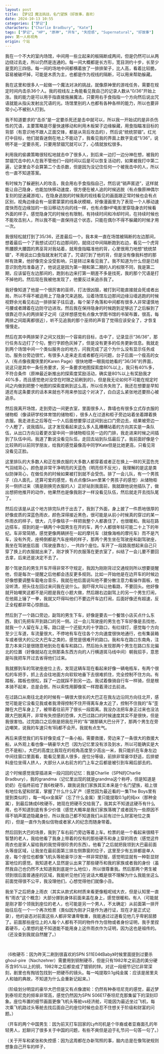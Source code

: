 ```yaml
---
layout: post
title: 【梦记】魔法挑战，名门望族（好故事，喜欢）
date: 2024-10-13 10:55
categories: ["梦记"]
characters: ["Charlie Bradbury", "Kate"]
tags: ["梦记", "HP", "原神", "开车", "失控感", "Supernatural", "好故事"]
pov: 第一人称视角
origin: 个站
---
```


我在一个不大的室内场馆，中间用一些立起来的板隔断成两间，但是仍然可以从两边绕过去走，所以仍然是连通的。每一间大概都是长方形，宽目测约十步，长至少是宽的三四倍。每一间的场地中间都横着放了一排排架子，比人高，看着比较脆，容易被破坏掉，可能是木质为主，也都是作为视线的隔断，可以用来帮助躲藏。

我在这里和很多人一起做一个魔法对决的挑战，就像原神里的游戏任务，需要在规定时间内击杀36个人。我的视线左上角能看见我自己的记录人数从“0/36”开始上涨。我的能力是可以用手指直接施展魔法，只要用右手食指指一个方向然后说出咒语就能从指尖发射出咒语的光。场馆里别的人也都有各种各样的能力，所以也要非常小心不被别人打到。

我不知道要求的“击杀”是一定要杀死还是击中就可以，所以我一开始试的是非杀伤性的咒语，主要策略是尽量快速移动和利用木板架子边缘躲藏，用食指瞄准目标的背部（有意识地不跟人正面交锋，都是从背后攻击的），然后说“统统禁锢”。红光打中目标，他们就昏迷倒在地上不能动了，我看见我的界面上数字变成“1/36”，说明不是一定要杀死，只要用禁锢咒就可以了，心情就放松很多。

利用我的偷袭策略很轻松地就击中了很多人，到后来一边打一边分神在想，被我的禁锢咒击中的人在我不管他们一段时间以后是可以恢复活动的，如果被我打中第二遍，记录里会不会算第二个击杀数，但是因为没记住任何一个被我击中的人，所以也一直不知道答案。

有时候为了躲避别人的攻击，我会用右手食指指自己，然后说“销声匿迹”，这样就能让自己隐身，也能加快移动速度，很方便在被人追的时候逃脱（有点像原神偶尔复刻的捉迷藏游戏）。在隐身逃脱的时候我的视线看见的画面跟正常时候也会有点区别，视角边缘会有一层雾蒙蒙的线条状模糊，好像漫画里为了表现一个人移动速度快而在边缘加的一些沿移动方向的线一样，也有点像HP电影里穿隐身衣时候看外面的样子。感觉隐身咒的时候也有限制，有持续时间和冷却时间，在持续时候也不能攻击别人，所以我不能一直保持这个状态，只能在偶尔不得不躲藏的时候才用一次。

我很轻松就打到了35/36，还差最后一个。我本来一直在场馆被隔断的左边那间，想着最后一个了我想试试打右边那间的，就绕过中间隔断跑到右边，看见一个虎背熊腰膀大腰圆的男巫背对我站着，就用食指瞄准他的背，心里很用力地想“统统禁锢”，不用说出口食指就发射咒语了。咒语打到了他的背，但是没有像我料想的那样有效果，他好像完全没受影响，只是转过来看见我了。我不知道为什么但是已经意识到危险准备逃了，他说这是因为第一期和第二期的人的权限不同，我是第二期，应该留在左边那间的，跑到右边来打第一期差不多是找死，我的那个咒语是打不掉他的。然后现在我被他发现了，他要反过来追杀我了。

我好像知道了他是一个很厉害的巫师，打法很凶狠，被打到可能直接就会死或者出局，所以不得不被迫用上了隐身咒来逃脱。沿着场馆左边那间边缘沿墙逃跑的时候视野余光看见右边一排排架子往后退，每个架子角落和中间都有很多人非常谨慎地弓腰或者蹲着在边防守边进攻。然后我在保持隐身的时候跑到足够远了之后躲到了很靠近尽头的两排架子之间（这样想感觉有点像大学图书馆的书架布置，很高，每两排之间距离都很近），听不见追我的那个巫师的声音了觉得应该安全了，才恢复慢慢走。

然后在其中两排架子之间又找到一个容易的目标，击中了，记录显示“36/36”，那行任务左边打了个勾，整行字颜色灰掉了，但是没有更多的任务更新信息。我就走到两个场馆中间一个类似服务台的地方，问我完成了这个为什么没有显示任务成功。服务台旁边很忙，有很多人走来走去或者都在问问题，台子后面一个瘦高的女人（有点像夜魔侠里的Karen Page）很快地瞟一眼我给她看的“36/36”的界面，说这只是其中一条任务要求，另一条要求地图探索度80%以上，我只有40%多，不符合条件（原神最近新推出的探索度奖励活动，确实是80%以上有奖励我才40%多，而且感觉绝对没空在时限之前刷到的）。但是我无论如何不可能在规定时间之内做到把整个地图的探索度刷到这么高，所以任务失败了。我还在想要是早知道还有这条要求的话本来就也不用来参加这个对决了，白白这么紧张地还要担心被追杀。

然后我离开场馆，走到旁边一间更衣室，里面很多人，靠墙也有很多立式存衣服的储物柜（像读研学校体育馆的储物柜），很多人在过道和柜子旁边站着坐着蹲着换衣服。我走进去之后等在一个人后面想要穿过这间到出口门旁边去，结果被旁边一个人瞪了，说我插队。这才发现看起来这么多人乱糟糟站着的方向其实是一条队伍，从出口方向沿着更衣室中间一排储物柜往另一边的门排，我走进来时候之间插到了队伍中间。我道了歉说没看见队伍，走回去站到队伍最后了。我前面好像是个比较熟的以前同学朋友，给我的感觉最像高中同学Kate但是比她更高，只看见背没看见正脸。

这里排队的大多数人和正在换衣服的大多数人都穿着或者正在换上一样的天蓝色充气羽绒背心，颜色是非常干净明亮的天蓝色（明亮但不反光），我理解的是这是类似防弹背心，在做任务的时候如果被打到就不会受伤。排了一会儿队，有一个男孩子（白人面孔，还算可爱的感觉，有点点像Skam里某个男孩子的感觉）从储物柜另一侧挤过来（猜是刚换完衣服的人）正好站到我面前，我就跟他说他插队了，做出想把他推开的动作，他果然也是像我刚才一样没看见队伍，然后就走开去找队尾了。

然后应该是从这个地方排完队终于出去了，我到了外面，身上披了一件质地很厚的好像皮质的深蓝色雨衣，颜色深得接近黑色，很可能是从前小时候真的穿过的某一件雨衣的样子，很大，几乎像毯子一样把我整个人都裹住了，也很暖和。我站在路边搭车，搭到的是一辆两个中国男生在开的车，两个人都很年轻可能二十上下的年纪。车非常简陋，感觉更像两辆拼在一起的摩托车（就像海格的摩托车）而不是汽车，没有外壳，座椅倒都是汽车座椅的样子，那两个男生坐在驾驶座和副驾驶座，我坐在驾驶座后面（驾驶座靠左），一共四个座位。车开了一段路我想起来自己只穿了换上的衣服就出来了，刚才换下的衣服落在更衣室了，纠结了一会儿要不要回去拿，后来还是决定不去了。

那个驾驶员的男生开车开得非常不守规定，我因为刚刚背过交通规则所以想要提醒他，但是每次一提醒之后他都会违反更多规则。比如一开始他是在边开车的时候边好像想要调整车载电台音乐，我就在他后面说叫他不要分散注意力看操作面板，他没听清，把头往左回过来问我在说什么。我吓得大叫让他看路，不要回头。他好像就开始嘲笑这都不是问题是我在小题大做，然后跟右边副驾上的另一个男生打闹，在他肩上锤了一拳，我就又吓得叫他们不要边开车边打闹，后面好像还有超速，反正全程都非常心惊胆战。

然后到了一个路口旁边，副驾的男生下车，好像是要去一个餐馆小店买点什么东西，我们先把车开到路口的另一侧。过一会儿驾驶座的男生也下车好像是去找他，就我一个人留在车上等。路口是一个还挺大的十字路口，有红绿灯，感觉每个方向至少三车道，车流量很大，不停地有车在往各个方向速度很快地通行，也有集装箱车或者很大的公交大巴车之类的，感觉是很难开的路口。我和车在路口东南角，注意力本来只是很随意地到处在看车和路口，然后抬头发现那两个男生在路口东北偏北的位置（好像就站在北侧那条东西方向的人行横道斑马线中间）朝我招手，意思是叫我把车开过去省得他们过来。

我就挪到车的驾驶座座位上去，发现这辆车现在看起来好像一辆电瓶车，有两个很松的车把手，抓上去会往地面方向软软地垂下去很难抓住，完全控制不住方向。有踏板，踏板也很松，踩了一边就踩不到另一边。我试着像骑自行车一样骑，但是根本骑不起来，总是会倒，所以索性用脚像浆一样蹬着滑过去前进。

在过路口从南往北走的时候有一辆很大很长的大巴正在我左边沿同方向往北开，感觉可能是它没看见我或者我滑得控制不住开得离车身太近了，控制不住我的“车”歪蹭在大巴车身上了，被带着往前开了很长一段距离。我没办法把车身正过来也没法跟大巴脱离开，非常有失控感的恐惧，大巴过路口的时候速度其实不是很快，但是我很害怕。过完路口之后倒是把我在开的“车”跟那辆大巴分开了，那两个男生在旁边嘲笑，说我的车速只有1码都不会开。我就有点生气。

再后来感觉我们的车好像变成了一条小船，需要救援，旁边来了一条很大的救援大船，从外观上看也像一辆豪华大巴（因为记忆里没有涉及到水，所以可能确实是大巴不是船）。大巴的高度比我现在的视角高度至少高出一米，我只能扒在车身左边中间往窗口里面看，能看见里面人很多，座位分等级，前排非常豪华舒适，后排塑料座位坐得人挤人，大部分人从右前方的门上车之后都是被引到车厢后部去的。

这个时候感觉我穿插进来一段闪回的记忆：我是Charlie（SPN的Charlie Bradbury），我的grandma（记忆里出现的就是grandma这个称呼，但是知道是奶奶）在临终前给了我6枚硬币，跟我说我们家族其实本来是个名门望族，祖上很有地位名望和财富，掌握了什么什么矿产（感觉因为最近看的一集The Boys里有提到类似的），每一吨xx金属矿（忘了什么金属）里只能提取0.1g的纯xx（那种金属），到最后铸成6枚硬币，她现在把硬币交给我了。我其实不知道这硬币有什么用，也不知道到底有多少价值（感觉大概率是我们家族落魄了或者因为一些原因不得不销声匿迹隐藏身份，所以我自己都不知道我们从前有过什么财富地位之类的），但是一直作为类似信物或者家人的纪念而随身带着。

然后回到大巴的场景，我到了车右前门旁边等着上车。检票的是一个看起来很精干智慧的老人，我给他看了我身上带着的仅有的那些硬币和身上穿的雨衣（感觉这件雨衣也是家人留给我的我觉得很珍贵的东西）。他看了之后就把我领到大巴最前面头等座区域，让我坐在最前面第三排左侧靠窗的位子，这里至少有五排都是单人座，每个座位也都像飞机头等舱豪华沙发一样非常舒服，感觉明显就有一种彰显财富地位的感觉。我知道老人显然是认出来了那些硬币和我的家族或者我的身份（虽然我自己也仍然不太知道我到底是什么地位），所以很尊重我。然后那两个男生被领到很后面普通座的区域，我能听见他们在说话大概是很不理解为什么我能坐这么前面觉得很不公平，我没理他们，心想觉得他们就像小丑。

我坐下之后把身上雨衣（其实从款式和材质来看更像粗呢绒大衣，但是认知里一直有“雨衣”这个概念）大部分挪到身体前面来盖在身上，感觉很暖和。有人（可能就是刚才那个领我到座位的老人，也可能是另一个男人，不太确定）从前面第一排开始往后在一个一个再次检票（类似因为刚才只是作为通行证，现在才是正式记录），他的姿态对前面这些人都非常谦卑敬重，我能通过过道看见他几乎卑躬屈膝了。前面那些座位上的人每个人都有不同的物件作为信物或者身份证明，我手里捏着硬币，心里想的是不知道能不能用身上这件雨衣作为证明，因为这也是祖传的。（还没查到我就自然醒了。）

<br>

（6枚硬币：因为昨天二刷到很喜欢的SPN S11E04《Baby》时候里面提到过要杀ghoul-pire（Nachzehrer）需要用到铜制硬币，但是只有1982年之前造的美分硬币含95%以上的铜，1982年之后都变成了镀铜的锌。对这一段细节记忆非常深刻，剧里也有掏钱包找到一把硬币的镜头。每一吨提取0.1g纯金属：应该是居里夫人和铀的典故，不知道为什么会重新记起来。）

（阶级划分明显的豪华大巴但是又有点像渡轮：仍然有种泰坦尼克的感觉，最近梦到泰坦尼克的频率非常高，感觉仍然因为SPN S06E17泰坦尼克那集留下的深刻印象。座位布置的细节画面更像飞机头等舱vs经济舱，可能因为最近坐过飞机，每次乘飞机路过头等舱去找后面自己的座位时候也会忍不住想关于阶级和财富的问题。）

（开车的两个中国男生：因为前天打车回家的Lyft司机是个华裔或者亚裔面孔的年轻男人，尬聊问了很多关于中国的问题，有些不爽但是迫于礼节问一句答一句了。）

（关于开车和紧张和失控感：因为这周都在办新驾照的事，脑内总是在像驾驶规则想象自己开车的样子，

